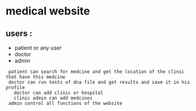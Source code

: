 # medical website
## users :
* patient or any user
* doctor
* admin
 
~~~
 patient can search for medcine and get the location of the clinic that have this medcine 
 doctor can run tests of dna file and get results and save it in his profile
   doctor can add clinic or hospital 
   clinic admin can add medcines
 admin control all functions of the website
~~~

 
 



